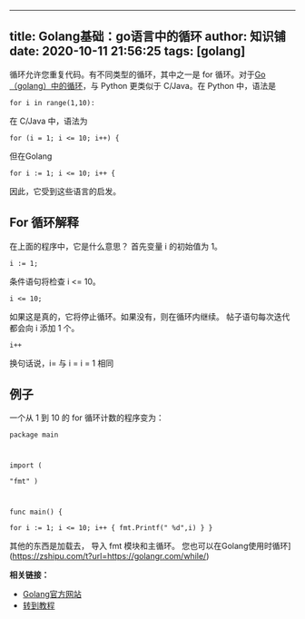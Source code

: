 
---
title: Golang基础：go语言中的循环
author: 知识铺
date: 2020-10-11 21:56:25
tags: [golang]
---
循环允许您重复代码。有不同类型的循环，其中之一是 for 循环。对于[Go（golang）中的循环](https://zshipu.com/t?url=https://golang.org/)，与 Python 更类似于 C/Java。在 Python 中，语法是

 <code>for i in range(1,10):</code> 

在 C/Java 中，语法为

 <code>for (i = 1; i <= 10; i++) {</code> 

但在Golang

 <code>for i := 1; i <= 10; i++ {</code> 

因此，它受到这些语言的启发。

## [](#for-loop-explained)<font _mstmutation="1" _msthash="290550" _msttexthash="19263959">For 循环解释</font>

在上面的程序中，它是什么意思？
首先变量 i 的初始值为 1。

 <code>i := 1;</code> 

条件语句将检查 i <= 10。

 <code>i <= 10;</code> 

如果这是真的，它将停止循环。如果没有，则在循环内继续。
帖子语句每次迭代都会向 i 添加 1 个。

 <code>i++</code> 

换句话说，i= 与 i = i = 1 相同

## [](#example)<font _mstmutation="1" _msthash="305305" _msttexthash="4284137">例子</font>

<font _mstmutation="1" _msthash="292110" _msttexthash="106546388">一个从 1 到 10 的 for 循环计数的程序变为：</font>

 <code>package main

import (  
    "fmt"
)

func main() {  
    for i := 1; i <= 10; i++ {
        fmt.Printf(" %d",i)
    }
}</code> 

其他的东西是加载去， 导入 fmt 模块和主循环。
您也可以在Golang使用时循环](https://zshipu.com/t?url=https://golangr.com/while/)

**相关链接：**

*   [Golang官方网站](https://zshipu.com/t?url=https://golang.org/)
*   [转到教程](https://zshipu.com/t?url=https://golangr.com/)

